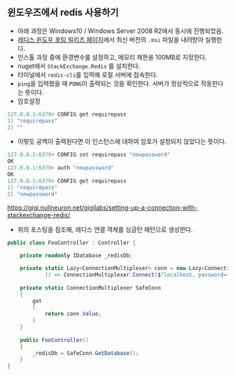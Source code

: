 ## 윈도우즈에서 redis 사용하기

- 아래 과정은 Windows10 / Windows Server 2008 R2에서 동시에 진행되었음.
- [레디스 윈도우 포팅 릴리즈 페이지](https://github.com/MicrosoftArchive/redis/releases)에서 최신 버전의 `.msi` 파일을 내려받아 실행한다.
- 인스톨 과정 중에 환경변수를 설정하고, 메모리 제한을 100MB로 지정한다.
- nuget에서 `StackExchange.Redis` 를 설치한다.
- 터미널에서 `redis-cli`를 입력해 로컬 서버에 접속한다.
- `ping`을 입력했을 때 `PONG`이 출력되는 것을 확인한다. 서버가 정상적으로 작동한다는 뜻이다.
- 암호설정


```powershell
127.0.0.1:6379> CONFIG get requirepass 
1) "requirepass" 
2) "" 
```

- 이렇듯 공백이 출력된다면 이 인스턴스에 대하여 암호가 설정되지 않았다는 뜻이다.

```powershell
127.0.0.1:6379> CONFIG set requirepass "newpassword" 
OK 
127.0.0.1:6379> auth "newpassword"
OK
127.0.0.1:6379> CONFIG get requirepass 
1) "requirepass" 
2) "newpassword" 
```

https://gigi.nullneuron.net/gigilabs/setting-up-a-connection-with-stackexchange-redis/

- 위의 포스팅을 참조해, 레디스 연결 객체를 싱글턴 패턴으로 생성한다.

```c#
public class FooController : Controller {
    
    private readonly IDatabase _redisDb;

    private static Lazy<ConnectionMultiplexer> conn = new Lazy<ConnectionMultiplexer>(
            () => ConnectionMultiplexer.Connect($"localhost, password={Environment.GetEnvironmentVariables()["password"]}"));
    
    private static ConnectionMultiplexer SafeConn
    {
        get
        {
            return conn.Value;
        }
    }
    
    public FooController()
    {
        _redisDb = SafeConn.GetDatabase();
    }
}
```



